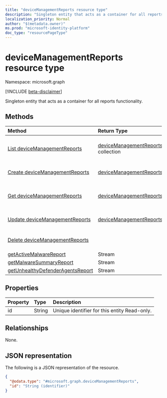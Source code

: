 ```yaml
---
title: "deviceManagementReports resource type"
description: "Singleton entity that acts as a container for all reports functionality."
localization_priority: Normal
author: "$(metadata.owner)"
ms.prod: "microsoft-identity-platform"
doc_type: "resourcePageType"
---
```


# deviceManagementReports resource type

Namespace: microsoft.graph

[!INCLUDE [beta-disclaimer](../../includes/beta-disclaimer.md)]

Singleton entity that acts as a container for all reports functionality.

## Methods

| Method                                                                                                 | Return Type                                                      | Description                                                            |
| :----------------------------------------------------------------------------------------------------- | :--------------------------------------------------------------- | :--------------------------------------------------------------------- |
| [List deviceManagementReports](../api/devicemanagementreports-list.md)                                 | [deviceManagementReports](deviceManagementReports.md) collection | List properties and relationships of a deviceManagementReports object. |
| [Create deviceManagementReports](../api/devicemanagementreports-create.md)                             | [deviceManagementReports](deviceManagementReports.md)            | Create a new deviceManagementReports object.                           |
| [Get deviceManagementReports](../api/devicemanagementreports-get.md)                                   | [deviceManagementReports](deviceManagementReports.md)            | Read properties and relationships of a deviceManagementReports object. |
| [Update deviceManagementReports](../api/devicemanagementreports-update.md)                             | [deviceManagementReports](deviceManagementReports.md)            | Update the properties of a deviceManagementReports object.             |
| [Delete deviceManagementReports](../api/devicemanagementreports-delete.md)                             |                                                                  | Delete a deviceManagementReports object.                               |
| [getActiveMalwareReport](../api/devicemanagementreports-getActiveMalwareReport.md)                     | Stream                                                           |                                                                        |
| [getMalwareSummaryReport](../api/devicemanagementreports-getMalwareSummaryReport.md)                   | Stream                                                           |                                                                        |
| [getUnhealthyDefenderAgentsReport](../api/devicemanagementreports-getUnhealthyDefenderAgentsReport.md) | Stream                                                           |                                                                        |

## Properties

| Property | Type   | Description                                  |
| :------- | :----- | :------------------------------------------- |
| id       | String | Unique identifier for this entity Read-only. |

## Relationships

None.

## JSON representation

The following is a JSON representation of the resource.

<!-- {
  "blockType": "resource",
  "keyProperty": "id",
  "@odata.type": "microsoft.graph.deviceManagementReports",
  "baseType": "microsoft.graph.entity",
  "openType": False
}
-->

```json
{
  "@odata.type": "#microsoft.graph.deviceManagementReports",
  "id": "String (identifier)"
}
```